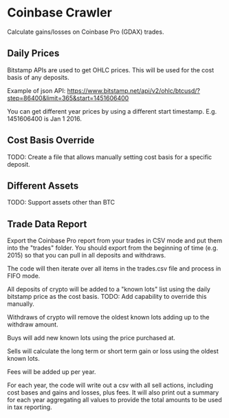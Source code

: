 # Coinbase Crawler

Calculate gains/losses on Coinbase Pro (GDAX) trades.

## Daily Prices

Bitstamp APIs are used to get OHLC prices. This will be used for the cost basis of any deposits.

Example of json API:
https://www.bitstamp.net/api/v2/ohlc/btcusd/?step=86400&limit=365&start=1451606400

You can get different year prices by using a different start timestamp. E.g. 1451606400 is Jan 1 2016.

## Cost Basis Override

TODO: Create a file that allows manually setting cost basis for a specific deposit.

## Different Assets

TODO: Support assets other than BTC

## Trade Data Report

Export the Coinbase Pro report from your trades in CSV mode and put them into the "trades" folder. You should export from the beginning of time (e.g. 2015) so that you can pull in all deposits and withdraws.

The code will then iterate over all items in the trades.csv file and process in FIFO mode.

All deposits of crypto will be added to a "known lots" list using the daily bitstamp price as the cost basis. TODO: Add capability to override this manually.

Withdraws of crypto will remove the oldest known lots adding up to the withdraw amount.

Buys will add new known lots using the price purchased at.

Sells will calculate the long term or short term gain or loss using the oldest known lots.

Fees will be added up per year.

For each year, the code will write out a csv with all sell actions, including cost bases and gains and losses, plus fees. It will also print out a summary for each year aggregating all values to provide the total amounts to be used in tax reporting.
